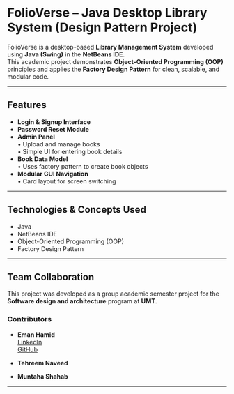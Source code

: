 # FolioVerse – Java Desktop Library System (Design Pattern Project)

FolioVerse is a desktop-based **Library Management System** developed using **Java (Swing)** in the **NetBeans IDE**.  
This academic project demonstrates **Object-Oriented Programming (OOP)** principles and applies the **Factory Design Pattern** for clean, scalable, and modular code.

---

## Features

- **Login & Signup Interface**
- **Password Reset Module**
- **Admin Panel**  
  • Upload and manage books  
  • Simple UI for entering book details
- **Book Data Model**  
  • Uses factory pattern to create book objects
- **Modular GUI Navigation**  
  • Card layout for screen switching

---

## Technologies & Concepts Used

- Java 
- NetBeans IDE
- Object-Oriented Programming (OOP)
- Factory Design Pattern

---

## Team Collaboration

This project was developed as a group academic semester project for the **Software design and architecture** program at **UMT**.

### Contributors

- **Eman Hamid**  
  [LinkedIn](https://www.linkedin.com/in/eman-hamid-82b65834b/)  
  [GitHub](https://github.com/emmaan-hamid)

- **Tehreem Naveed**  
- **Muntaha Shahab**
---
